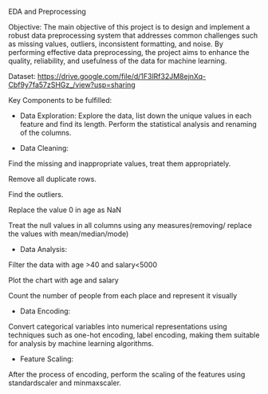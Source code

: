 EDA and Preprocessing

Objective:
The main objective of this project is to design and implement a robust data preprocessing system that addresses common challenges such as missing values, outliers, inconsistent formatting, and noise. By performing effective data preprocessing, the project aims to enhance the quality, reliability, and usefulness of the data for machine learning.

Dataset: https://drive.google.com/file/d/1F3lRf32JM8ejnXq-Cbf9y7fa57zSHGz_/view?usp=sharing 


Key Components to be fulfilled:

- Data Exploration:
Explore the data, list down the unique values in each feature and find its length.
Perform the statistical analysis and renaming of the columns.

- Data Cleaning:

Find the missing and inappropriate values, treat them appropriately.

Remove all duplicate rows.

Find the outliers.

Replace the value 0 in age as NaN

Treat the null values in all columns using any measures(removing/ replace the values with mean/median/mode)

- Data Analysis:

Filter the data with age >40 and salary<5000

Plot the chart with age and salary

Count the number of people from each place and represent it visually

- Data Encoding:

Convert categorical variables into numerical representations using techniques such as one-hot encoding, label encoding, making them suitable for analysis by machine learning algorithms.

- Feature Scaling:

After the process of encoding, perform the scaling of the features using standardscaler and minmaxscaler.
